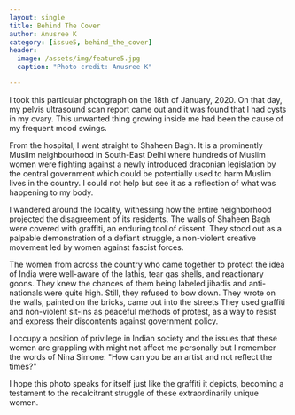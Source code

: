 ```yaml
---
layout: single
title: Behind The Cover
author: Anusree K
category: [issue5, behind_the_cover]
header:
  image: /assets/img/feature5.jpg
  caption: "Photo credit: Anusree K"

---
```




I took this particular photograph on the 18th of January, 2020. On that day, my pelvis ultrasound scan report came out and it was found that I had cysts in my ovary. This unwanted thing growing inside me had been the cause of my frequent mood swings.

From the hospital, I went straight to Shaheen Bagh. It is a prominently Muslim neighbourhood in South-East Delhi where hundreds of Muslim women were fighting against a newly introduced draconian legislation by the central government which could be potentially used to harm Muslim lives in the country. I could not help but see it as a reflection of what was happening to my body.

I wandered around the locality, witnessing how the entire neighborhood projected the disagreement of its residents. The walls of Shaheen Bagh were covered with graffiti, an enduring tool of dissent. They stood out as a palpable demonstration of a defiant struggle, a non-violent creative movement led by women against fascist forces. 

The women from across the country who came together to protect the idea of India were well-aware of the lathis, tear gas shells, and reactionary goons.  They knew the chances of them being labeled jihadis and anti-nationals were quite high. Still, they refused to bow down. They wrote on the walls, painted on the bricks, came out into the streets They used graffiti and non-violent sit-ins as peaceful methods of protest, as a way to resist and express their discontents against government policy.

I occupy a position of privilege in Indian society and the issues that these women are grappling with might not affect me personally but I remember the words of Nina Simone: "How can you be an artist and not reflect the times?"

I hope this photo speaks for itself just like the graffiti it depicts, becoming a testament to the recalcitrant struggle of these extraordinarily unique women. 


